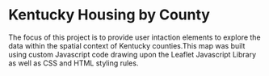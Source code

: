# Kentucky Housing by County
The focus of this project is to provide user intaction elements to explore the data within the spatial context of Kentucky counties.This map was built using custom Javascript code drawing upon the Leaflet Javascript Library as well as CSS and HTML styling rules.

